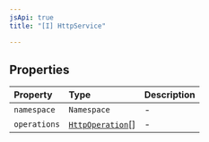 ```yaml
---
jsApi: true
title: "[I] HttpService"

---
```

## Properties

| Property | Type | Description |
| :------ | :------ | :------ |
| `namespace` | `Namespace` | - |
| `operations` | [`HttpOperation`](HttpOperation.md)[] | - |
